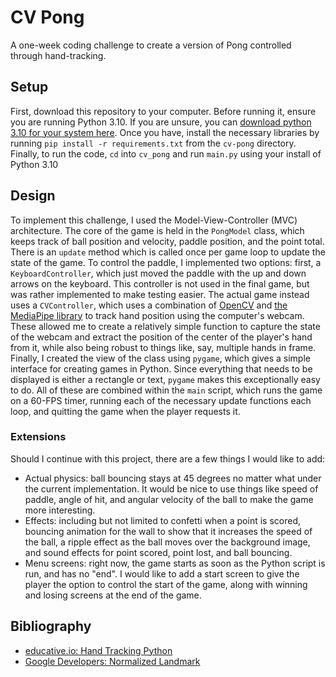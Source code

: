 # CV Pong

A one-week coding challenge to create a version of Pong controlled through hand-tracking.

## Setup

First, download this repository to your computer. Before running it, ensure you are running Python 3.10. If you are
unsure, you can [download python 3.10 for your system here](https://www.python.org/downloads/release/python-3100/).
Once you have, install the necessary libraries by running `pip install -r requirements.txt` from the `cv-pong`
directory. Finally, to run the code, `cd` into `cv_pong` and run `main.py` using your install of Python 3.10

## Design

To implement this challenge, I used the Model-View-Controller (MVC) architecture. The core of the game is held in the
`PongModel` class, which keeps track of ball position and velocity, paddle position, and the point total. There is an
`update` method which is called once per game loop to update the state of the game. To control the paddle, I implemented
two options: first, a `KeyboardController`, which just moved the paddle with the up and down arrows on the keyboard.
This controller is not used in the final game, but was rather implemented to make testing easier. The actual game
instead uses a `CVController`, which uses a combination of [OpenCV](https://opencv.org/) and
[the MediaPipe library](https://developers.google.com/mediapipe) to track hand position using the computer's webcam.
These allowed me to create a relatively simple function to capture the state of the webcam and extract the position of
the center of the player's hand from it, while also being robust to things like, say, multiple hands in frame. Finally,
I created the view of the class using `pygame`, which gives a simple interface for creating games in Python. Since
everything that needs to be displayed is either a rectangle or text, `pygame` makes this exceptionally easy to do. All
of these are combined within the `main` script, which runs the game on a 60-FPS timer, running each of the necessary
update functions each loop, and quitting the game when the player requests it.

### Extensions

Should I continue with this project, there are a few things I would like to add:

- Actual physics: ball bouncing stays at 45 degrees no matter what under the current implementation. It would be nice
to use things like speed of paddle, angle of hit, and angular velocity of the ball to make the game more interesting.
- Effects: including but not limited to confetti when a point is scored, bouncing animation for the wall to show that it
increases the speed of the ball, a ripple effect as the ball moves over the background image, and sound effects for
point scored, point lost, and ball bouncing.
- Menu screens: right now, the game starts as soon as the Python script is run, and has no "end". I would like to add a
start screen to give the player the option to control the start of the game, along with winning and losing screens at
the end of the game.

## Bibliography

* [educative.io: Hand Tracking Python](https://www.educative.io/answers/hand-tracking-python)
* [Google Developers: Normalized Landmark](https://developers.google.com/mediapipe/api/solutions/java/com/google/mediapipe/tasks/components/containers/NormalizedLandmark)
